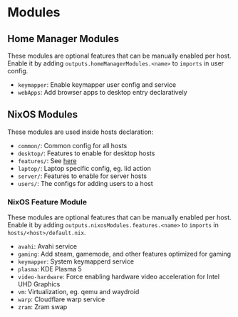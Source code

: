 # Modules

## Home Manager Modules

These modules are optional features that can be manually enabled per host.
Enable it by adding `outputs.homeManagerModules.<name>` to `imports` in user config.

- `keymapper`: Enable keymapper user config and service
- `webApps`: Add browser apps to desktop entry declaratively

## NixOS Modules

These modules are used inside hosts declaration:
- `common/`: Common config for all hosts
- `desktop/`: Features to enable for desktop hosts
- `features/`: See [here](#nixos-feature-module)
- `laptop/`: Laptop specific config, eg. lid action
- `server/`: Features to enable for server hosts
- `users/`: The configs for adding users to a host

### NixOS Feature Module

These modules are optional features that can be manually enabled per host.
Enable it by adding `outputs.nixosModules.features.<name>` to `imports` in `hosts/<host>/default.nix`.

- `avahi`: Avahi service
- `gaming`: Add steam, gamemode, and other features optimized for gaming
- `keymapper`: System keymapperd service
- `plasma`: KDE Plasma 5
- `video-hardware`: Force enabling hardware video acceleration for Intel UHD Graphics
- `vm`: Virtualization, eg. qemu and waydroid
- `warp`: Cloudflare warp service
- `zram`: Zram swap
